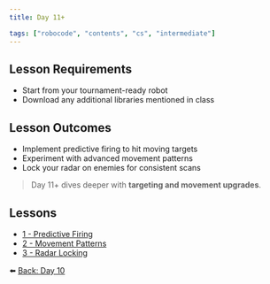 ```yaml
---
title: Day 11+

tags: ["robocode", "contents", "cs", "intermediate"]
---
```


## Lesson Requirements

* Start from your tournament-ready robot
* Download any additional libraries mentioned in class

## Lesson Outcomes

* Implement predictive firing to hit moving targets
* Experiment with advanced movement patterns
* Lock your radar on enemies for consistent scans

> Day 11+ dives deeper with **targeting and movement upgrades**.

## Lessons

- [1 - Predictive Firing](/robocode/Day-11+/00_predictive_firing)
- [2 - Movement Patterns](/robocode/Day-11+/01_movement_patterns)
- [3 - Radar Locking](/robocode/Day-11+/02_radar_locking)

⬅️ [Back: Day 10](/robocode/Day-10/index)
